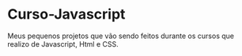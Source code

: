 # Curso-Javascript
Meus pequenos projetos que vão sendo feitos durante os cursos que realizo de Javascript, Html e CSS.
